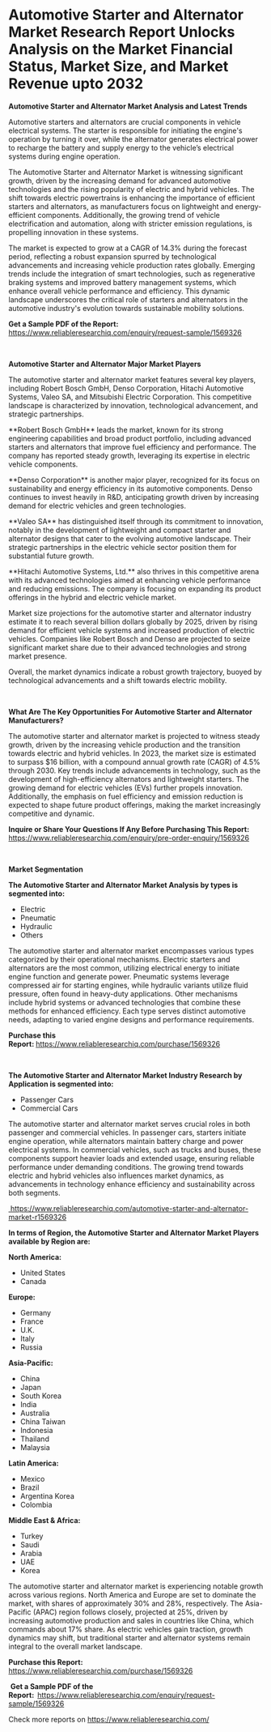 <p><h1>Automotive Starter and Alternator Market Research Report Unlocks Analysis on the Market Financial Status, Market Size, and Market Revenue upto 2032</h1></p><p><strong>Automotive Starter and Alternator Market Analysis and Latest Trends</strong></p>
<p><p>Automotive starters and alternators are crucial components in vehicle electrical systems. The starter is responsible for initiating the engine's operation by turning it over, while the alternator generates electrical power to recharge the battery and supply energy to the vehicle’s electrical systems during engine operation. </p><p>The Automotive Starter and Alternator Market is witnessing significant growth, driven by the increasing demand for advanced automotive technologies and the rising popularity of electric and hybrid vehicles. The shift towards electric powertrains is enhancing the importance of efficient starters and alternators, as manufacturers focus on lightweight and energy-efficient components. Additionally, the growing trend of vehicle electrification and automation, along with stricter emission regulations, is propelling innovation in these systems.</p><p>The market is expected to grow at a CAGR of 14.3% during the forecast period, reflecting a robust expansion spurred by technological advancements and increasing vehicle production rates globally. Emerging trends include the integration of smart technologies, such as regenerative braking systems and improved battery management systems, which enhance overall vehicle performance and efficiency. This dynamic landscape underscores the critical role of starters and alternators in the automotive industry's evolution towards sustainable mobility solutions.</p></p>
<p><strong>Get a Sample PDF of the Report:&nbsp;</strong> <a href="https://www.reliableresearchiq.com/enquiry/request-sample/1569326?utm_campaign=3505&utm_medium=2&utm_source=Github&utm_content=ia&utm_term=25032025&utm_id=automotive-starter-and-alternator">https://www.reliableresearchiq.com/enquiry/request-sample/1569326</a></p>
<p>&nbsp;</p>
<p><strong>Automotive Starter and Alternator Major Market Players</strong></p>
<p><p>The automotive starter and alternator market features several key players, including Robert Bosch GmbH, Denso Corporation, Hitachi Automotive Systems, Valeo SA, and Mitsubishi Electric Corporation. This competitive landscape is characterized by innovation, technological advancement, and strategic partnerships.</p><p>**Robert Bosch GmbH** leads the market, known for its strong engineering capabilities and broad product portfolio, including advanced starters and alternators that improve fuel efficiency and performance. The company has reported steady growth, leveraging its expertise in electric vehicle components.</p><p>**Denso Corporation** is another major player, recognized for its focus on sustainability and energy efficiency in its automotive components. Denso continues to invest heavily in R&D, anticipating growth driven by increasing demand for electric vehicles and green technologies.</p><p>**Valeo SA** has distinguished itself through its commitment to innovation, notably in the development of lightweight and compact starter and alternator designs that cater to the evolving automotive landscape. Their strategic partnerships in the electric vehicle sector position them for substantial future growth.</p><p>**Hitachi Automotive Systems, Ltd.** also thrives in this competitive arena with its advanced technologies aimed at enhancing vehicle performance and reducing emissions. The company is focusing on expanding its product offerings in the hybrid and electric vehicle market.</p><p>Market size projections for the automotive starter and alternator industry estimate it to reach several billion dollars globally by 2025, driven by rising demand for efficient vehicle systems and increased production of electric vehicles. Companies like Robert Bosch and Denso are projected to seize significant market share due to their advanced technologies and strong market presence. </p><p>Overall, the market dynamics indicate a robust growth trajectory, buoyed by technological advancements and a shift towards electric mobility.</p></p>
<p>&nbsp;</p>
<p><strong>What Are The Key Opportunities For Automotive Starter and Alternator Manufacturers?</strong></p>
<p><p>The automotive starter and alternator market is projected to witness steady growth, driven by the increasing vehicle production and the transition towards electric and hybrid vehicles. In 2023, the market size is estimated to surpass $16 billion, with a compound annual growth rate (CAGR) of 4.5% through 2030. Key trends include advancements in technology, such as the development of high-efficiency alternators and lightweight starters. The growing demand for electric vehicles (EVs) further propels innovation. Additionally, the emphasis on fuel efficiency and emission reduction is expected to shape future product offerings, making the market increasingly competitive and dynamic.</p></p>
<p><strong>Inquire or Share Your Questions If Any Before Purchasing This Report:</strong> <a href="https://www.reliableresearchiq.com/enquiry/pre-order-enquiry/1569326?utm_campaign=3505&utm_medium=2&utm_source=Github&utm_content=ia&utm_term=25032025&utm_id=automotive-starter-and-alternator">https://www.reliableresearchiq.com/enquiry/pre-order-enquiry/1569326</a></p>
<p>&nbsp;</p>
<p><strong>Market Segmentation</strong></p>
<p><strong>The Automotive Starter and Alternator Market Analysis by types is segmented into:</strong></p>
<p><ul><li>Electric</li><li>Pneumatic</li><li>Hydraulic</li><li>Others</li></ul></p>
<p><p>The automotive starter and alternator market encompasses various types categorized by their operational mechanisms. Electric starters and alternators are the most common, utilizing electrical energy to initiate engine function and generate power. Pneumatic systems leverage compressed air for starting engines, while hydraulic variants utilize fluid pressure, often found in heavy-duty applications. Other mechanisms include hybrid systems or advanced technologies that combine these methods for enhanced efficiency. Each type serves distinct automotive needs, adapting to varied engine designs and performance requirements.</p></p>
<p><strong>Purchase this Report:&nbsp;</strong><a href="https://www.reliableresearchiq.com/purchase/1569326?utm_campaign=3505&utm_medium=2&utm_source=Github&utm_content=ia&utm_term=25032025&utm_id=automotive-starter-and-alternator">https://www.reliableresearchiq.com/purchase/1569326</a></p>
<p>&nbsp;</p>
<p><strong>The Automotive Starter and Alternator Market Industry Research by Application is segmented into:</strong></p>
<p><ul><li>Passenger Cars</li><li>Commercial Cars</li></ul></p>
<p><p>The automotive starter and alternator market serves crucial roles in both passenger and commercial vehicles. In passenger cars, starters initiate engine operation, while alternators maintain battery charge and power electrical systems. In commercial vehicles, such as trucks and buses, these components support heavier loads and extended usage, ensuring reliable performance under demanding conditions. The growing trend towards electric and hybrid vehicles also influences market dynamics, as advancements in technology enhance efficiency and sustainability across both segments.</p></p>
<p><a href="https://www.reliableresearchiq.com/automotive-starter-and-alternator-market-r1569326?utm_campaign=3505&utm_medium=2&utm_source=Github&utm_content=ia&utm_term=25032025&utm_id=automotive-starter-and-alternator">&nbsp;https://www.reliableresearchiq.com/automotive-starter-and-alternator-market-r1569326</a></p>
<p><strong>In terms of Region, the Automotive Starter and Alternator Market Players available by Region are:</strong></p>
<p>
    <p> <strong> North America: </strong>
        <ul>
            <li>United States</li>
            <li>Canada</li>
        </ul>
        </p> 
    <p> <strong> Europe: </strong>
        <ul>
            <li>Germany</li>
            <li>France</li>
            <li>U.K.</li>
            <li>Italy</li>
            <li>Russia</li>
        </ul>
        </p> 
    <p> <strong> Asia-Pacific: </strong>
        <ul>
            <li>China</li>
            <li>Japan</li>
            <li>South Korea</li>
            <li>India</li>
            <li>Australia</li>
            <li>China Taiwan</li>
            <li>Indonesia</li>
            <li>Thailand</li>
            <li>Malaysia</li>
        </ul>
        </p> 
    <p> <strong> Latin America: </strong>
        <ul>
            <li>Mexico</li>
            <li>Brazil</li>
            <li>Argentina Korea</li>
            <li>Colombia</li>
        </ul>
        </p> 
    <p> <strong> Middle East & Africa: </strong>
        <ul>
            <li>Turkey</li>
            <li>Saudi</li>
            <li>Arabia</li>
            <li>UAE</li>
            <li>Korea</li>
        </ul>
    </p>
    </p>
<p><p>The automotive starter and alternator market is experiencing notable growth across various regions. North America and Europe are set to dominate the market, with shares of approximately 30% and 28%, respectively. The Asia-Pacific (APAC) region follows closely, projected at 25%, driven by increasing automotive production and sales in countries like China, which commands about 17% share. As electric vehicles gain traction, growth dynamics may shift, but traditional starter and alternator systems remain integral to the overall market landscape.</p></p>
<p><strong>Purchase this Report: </strong><a href="https://www.reliableresearchiq.com/purchase/1569326?utm_campaign=3505&utm_medium=2&utm_source=Github&utm_content=ia&utm_term=25032025&utm_id=automotive-starter-and-alternator">https://www.reliableresearchiq.com/purchase/1569326</a></p>
<p>&nbsp;<strong>Get a Sample PDF of the Report:&nbsp;&nbsp;</strong><a href="https://www.reliableresearchiq.com/enquiry/request-sample/1569326?utm_campaign=3505&utm_medium=2&utm_source=Github&utm_content=ia&utm_term=25032025&utm_id=automotive-starter-and-alternator">https://www.reliableresearchiq.com/enquiry/request-sample/1569326</a></p>
<p><strong></strong></p>
<p>Check more reports on <a href="https://www.reliableresearchiq.com/?utm_campaign=3505&utm_medium=2&utm_source=Github&utm_content=ia&utm_term=25032025&utm_id=automotive-starter-and-alternator">https://www.reliableresearchiq.com/</a></p>